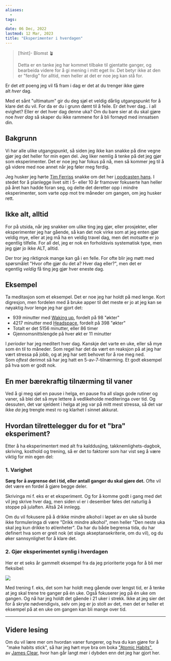 ```yaml
---
aliases:
  - 
tags:
  - 
date: 06 Dec, 2022
lastmod: 12 Mar, 2023
title: "Eksperimenter i hverdagen"
---
```

> [!hint]- Blomst 🪴
>
> Detta er en tanke jeg har kommet tilbake til gjentatte ganger, og bearbeida videre for å gi mening i mitt eget liv. Det betyr ikke at den er "ferdig" for alltid, men heller at det er noe jeg kan stå for.

Er det _ett_ poeng jeg vil få fram i dag er det at du trenger ikke gjøre alt _hver_ dag.

Med et sånt "ultimatum" gir du deg sjøl et veldig dårlig utgangspunkt for å klare det du vil. For da er du i grunn dømt til å feile. Er det hver dag.. i all evighet? Eller er det hver dag denne uka? Om du bare sier at du skal gjøre noe _hver dag_ så skaper du ikke rammene for å bli fornøyd med innsatsen din.

## Bakgrunn

Vi har alle ulike utgangspunkt, så siden jeg ikke kan snakke på dine vegne gjør jeg det heller for min egen del. Jeg liker nemlig å tenke på det jeg gjør som eksperimenter. Det er noe jeg har fokus på nå, men så kommer jeg til å gå videre med noe annet når jeg føler meg ferdig.

Jeg husker jeg hørte [Tim Ferriss](https://tim.blog/?ref=simen-skriver) snakke om det her [i podcasten hans](https://open.spotify.com/show/5qSUyCrk9KR69lEiXbjwXM?si=7952130616b447e2&ref=simen-skriver). I stedet for å planlegge livet sitt i 5- eller 10 år framover fokuserte han heller på året han hadde foran seg, og delte det deretter opp i mindre eksperimenter, som varte opp mot tre måneder om gangen, om jeg husker rett.

## Ikke alt, alltid

For på utsida, når jeg snakker om ulike ting jeg gjør, eller prosjekter, eller eksperimenter jeg har gående, så kan det nok virke som at jeg enten gjør veldig mye, eller at jeg må ha en veldig travel dag, men det motsatte er jo egentlig tilfelle. For all del, jeg er nok en forholdsvis systematisk type, men jeg gjør jo ikke ALT, alltid.

Der tror jeg riktignok mange kan gå i en felle. For ofte blir jeg møtt med spørsmålet "Hvor ofte gjør du det a? Hver dag eller?", men det er egentlig _veldig_ få ting jeg gjør hver eneste dag.

## Eksempel

Ta meditasjon som et eksempel. Det er noe jeg har holdt på med lenge. Kort digresjon, men fordelen med å bruke apper til det meste er jo at jeg kan se nøyaktig _hvor_ lenge jeg har gjort det:

-   939 minutter med [Waking up](https://www.wakingup.com/?ref=simen-skriver), fordelt på 98 "økter"
-   4217 minutter med [Headspace](https://www.headspace.com/?ref=simen-skriver), fordelt på 398 "økter"
-   Totalt er det 5156 minutter, eller 86 timer
-   Gjennomsnittslengde på hver økt er 11 minutter

I _perioder_ har jeg meditert hver dag. Kanskje det varte en uke, eller så mye som én til to måneder. Som regel har det da vært en reaksjon på at jeg har vært stressa på jobb, og at jeg har sett behovet for å roe meg ned. Som _oftest_ derimot så har jeg hatt en 5-av-7-tilnærming. Et godt eksempel på hva som er godt nok.

## En mer bærekraftig tilnærming til vaner

Ved å gi meg sjøl en pause i helga, en pause fra all slags gode rutiner og vaner, så blei det så mye lettere å vedlikeholde mediteringa over tid. Og dessuten, det var sjeldent i helga at jeg var på mitt mest stressa, så det var ikke _da_ jeg trengte mest ro og klarhet i sinnet akkurat.

## Hvordan tilrettelegger du for et "bra" eksperiment?

Etter å ha eksperimentert med alt fra kalddusjing, takknemlighets-dagbok, skriving, kosthold og trening, så er det to faktorer som har vist seg å være viktig for min egen del:

### 1. Varighet

**Sørg for å avgrense det i tid, eller antall ganger du skal gjøre det.** Ofte vil det være en fordel å gjøre begge deler.

Skrivinga mi f. eks er et eksperiment. Og for å komme godt i gang med det vil jeg skrive hver dag, men siden vi er i desember føles det naturlig å stoppe på julaften. Altså 24 innlegg.

Om du vil fokusere på å drikke mindre alkohol i løpet av en uke så burde ikke formuleringa di være "Drikk mindre alkohol", men heller "Den neste uka skal jeg kun drikke to øl/enheter". Da har du både begrensa tida, du har definert hva som er greit nok (et slags akseptansekriterie, om du vil), og du øker sannsynlighet for å klare det.

### 2. Gjør eksperimentet synlig i hverdagen

Her er et seks år gammelt eksempel fra da jeg prioriterte yoga for å bli mer fleksibel:

![](https://www.simenskriver.no/content/images/2022/12/Eksperiment---yoga.jpg)

Med trening f. eks, det som har holdt meg gående over lengst tid, er å tenke at jeg skal trene tre ganger på én uke. Også fokuserer jeg på én uke om gangen. Og nå har jeg holdt det gående i 21 uker i strekk. Ikke at jeg sier det for å skryte nødvendigvis, selv om jeg er jo stolt av det, men det er heller et eksempel på at en uke om gangen kan bli mange over tid.

---

## Videre lesing

Om du vil lære mer om hvordan vaner fungerer, og hva du kan gjøre for å  "make habits stick", så har jeg hørt mye bra om boka ["Atomic Habits"](https://www.amazon.com/Atomic-Habits-Proven-Build-Break/dp/0735211299?ref=simen-skriver), av [James Clear](https://jamesclear.com/?ref=simen-skriver), hvor han går langt mer i dybden enn det jeg har gjort her.